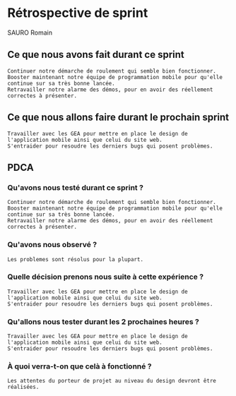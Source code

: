 # Rétrospective de sprint

SAURO Romain

## Ce que nous avons fait durant ce sprint
	Continuer notre démarche de roulement qui semble bien fonctionner.
    Booster maintenant notre équipe de programmation mobile pour qu'elle continue sur sa très bonne lancée.
    Retravailler notre alarme des démos, pour en avoir des réellement correctes à présenter.

## Ce que nous allons faire durant le prochain sprint
	Travailler avec les GEA pour mettre en place le design de l'application mobile ainsi que celui du site web.
	S'entraider pour resoudre les derniers bugs qui posent problèmes.

## PDCA 
### Qu'avons nous testé durant ce sprint ?
	Continuer notre démarche de roulement qui semble bien fonctionner.
    Booster maintenant notre équipe de programmation mobile pour qu'elle continue sur sa très bonne lancée.
    Retravailler notre alarme des démos, pour en avoir des réellement correctes à présenter.

### Qu'avons nous observé ?
	Les problemes sont résolus pour la plupart.

### Quelle décision prenons nous suite à cette expérience ?
	Travailler avec les GEA pour mettre en place le design de l'application mobile ainsi que celui du site web.
	S'entraider pour resoudre les derniers bugs qui posent problèmes.

### Qu'allons nous tester durant les 2 prochaines heures ?
	Travailler avec les GEA pour mettre en place le design de l'application mobile ainsi que celui du site web.
	S'entraider pour resoudre les derniers bugs qui posent problèmes.

### À quoi verra-t-on que celà à fonctionné ?
    Les attentes du porteur de projet au niveau du design devront être réalisées.
